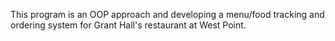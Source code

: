 This program is an OOP approach and developing a menu/food tracking and ordering system for Grant Hall's restaurant at West Point.
